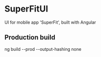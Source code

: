 # SuperFitUI

UI for mobile app 'SuperFit', built with Angular

## Production build
ng build --prod --output-hashing none